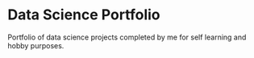 # Data Science Portfolio
Portfolio of data science projects completed by me for self learning and hobby purposes.
